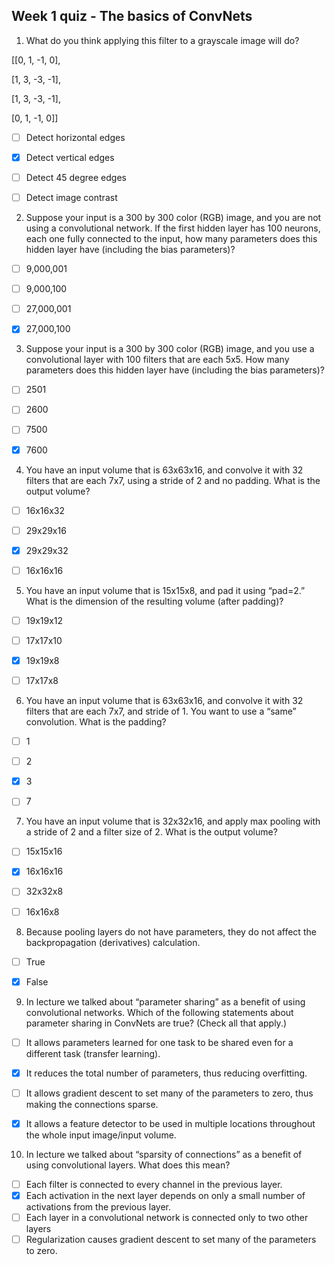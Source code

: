 ## Week 1 quiz - The basics of ConvNets

1. What do you think applying this filter to a grayscale image will do?

  [[0, 1, -1, 0],

   [1, 3, -3, -1],

   [1, 3, -3, -1],

   [0, 1, -1, 0]]

  - [ ] Detect horizontal edges
  - [x] Detect vertical edges
  - [ ] Detect 45 degree edges
  - [ ] Detect image contrast

  

2. Suppose your input is a 300 by 300 color (RGB) image, and you are not using a convolutional network. If the first hidden layer has 100 neurons, each one fully connected to the input, how many parameters does this hidden layer have (including the bias parameters)?

  - [ ] 9,000,001
  - [ ] 9,000,100
  - [ ] 27,000,001
  - [x] 27,000,100

  

3. Suppose your input is a 300 by 300 color (RGB) image, and you use a convolutional layer with 100 filters that are each 5x5. How many parameters does this hidden layer have (including the bias parameters)?

  - [ ] 2501
  - [ ] 2600
  - [ ] 7500
  - [x] 7600

  

4. You have an input volume that is 63x63x16, and convolve it with 32 filters that are each 7x7, using a stride of 2 and no padding. What is the output volume?

  - [ ] 16x16x32
  - [ ] 29x29x16
  - [x] 29x29x32
  - [ ] 16x16x16

  

5. You have an input volume that is 15x15x8, and pad it using “pad=2.” What is the dimension of the resulting volume (after padding)?

  - [ ] 19x19x12
  - [ ] 17x17x10
  - [x] 19x19x8
  - [ ] 17x17x8

  

6. You have an input volume that is 63x63x16, and convolve it with 32 filters that are each 7x7, and stride of 1. You want to use a “same” convolution. What is the padding?

  - [ ] 1
  - [ ] 2
  - [x] 3
  - [ ] 7

  

7. You have an input volume that is 32x32x16, and apply max pooling with a stride of 2 and a filter size of 2. What is the output volume?

  - [ ] 15x15x16
  - [x] 16x16x16
  - [ ] 32x32x8
  - [ ] 16x16x8

  

8. Because pooling layers do not have parameters, they do not affect the backpropagation (derivatives) calculation.

  - [ ] True
  - [x] False

  

9. In lecture we talked about “parameter sharing” as a benefit of using convolutional networks. Which of the following statements about parameter sharing in ConvNets are true? (Check all that apply.)

  - [ ] It allows parameters learned for one task to be shared even for a different task (transfer learning).
  - [x] It reduces the total number of parameters, thus reducing overfitting.
  - [ ] It allows gradient descent to set many of the parameters to zero, thus making the connections sparse.
  - [x] It allows a feature detector to be used in multiple locations throughout the whole input image/input volume.

  

10. In lecture we talked about “sparsity of connections” as a benefit of using convolutional layers. What does this mean?

  - [ ] Each filter is connected to every channel in the previous layer.
  - [x] Each activation in the next layer depends on only a small number of activations from the previous layer.
  - [ ] Each layer in a convolutional network is connected only to two other layers
  - [ ] Regularization causes gradient descent to set many of the parameters to zero.
